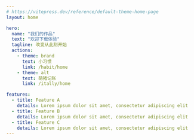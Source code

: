 ```yaml
---
# https://vitepress.dev/reference/default-theme-home-page
layout: home

hero:
  name: "我们的作品"
  text: "欢迎下载体验"
  tagline: 改变从此刻开始
  actions:
    - theme: brand
      text: 小习惯
      link: /habit/home
    - theme: alt
      text: 萌猪记账
      link: /itally/home

features:
  - title: Feature A
    details: Lorem ipsum dolor sit amet, consectetur adipiscing elit
  - title: Feature B
    details: Lorem ipsum dolor sit amet, consectetur adipiscing elit
  - title: Feature C
    details: Lorem ipsum dolor sit amet, consectetur adipiscing elit
---
```



